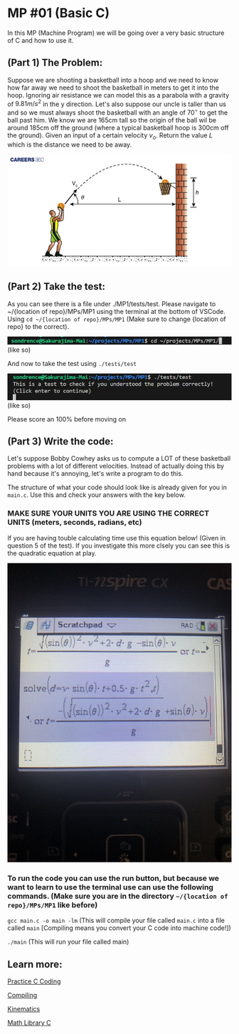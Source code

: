 # MP #01 (Basic C)
In this MP (Machine Program) we will be going over a very basic structure of C and how to use it.

## (Part 1) The Problem:
Suppose we are shooting a basketball into a hoop and we need to know how far away we need to shoot the basketball in meters to get it into the hoop. Ignoring air resistance we can model this as a parabola with a gravity of $9.81m/s^2$ in the y direction. Let's also suppose our uncle is taller than us and so we must always shoot the basketball with an angle of $70^\circ$ to get the ball past him. We know we are 165cm tall so the origin of the ball wil be around 185cm off the ground (where a typical basketball hoop is 300cm off the ground). Given an input of a certain velocity $v_o$. Return the value $L$ which is the distance we need to be away.

![title](images/basketball.png)


## (Part 2) Take the test:
As you can see there is a file under ./MP1/tests/test. Please navigate to ~/{location of repo}/MPs/MP1 using the terminal at the bottom of VSCode. Using `cd ~/{location of repo}/MPs/MP1` (Make sure to change {location of repo} to the correct).

![title](images/code_cd.png) (like so)

And now to take the test using `./tests/test`

![title](images/code_test.png) (like so)

Please score an 100% before moving on

## (Part 3) Write the code:
Let's suppose Bobby Cowhey asks us to compute a LOT of these basketball problems with a lot of different velocities. Instead of actually doing this by hand because it's annoying, let's write a program to do this.

The structure of what your code should look like is already given for you in `main.c`. Use this and check your answers with the key below.

### MAKE SURE YOUR UNITS YOU ARE USING THE CORRECT UNITS (meters, seconds, radians, etc)
If you are having touble calculating time use this equation below! (Given in question 5 of the test).
If you investigate this more clsely you can see this is the quadratic equation at play.

![title](images/time.png)

### To run the code you can use the run button, but because we want to learn to use the terminal use can use the following commands. (Make sure you are in the directory `~/{location of repo}/MPs/MP1` like before)
`gcc main.c -o main -lm` (This will compile your file called `main.c` into a file called `main` [Compiling means you convert your C code into machine code!])

`./main` (This will run your file called main)

## Learn more: 
[Practice C Coding](https://www.w3schools.com/c/c_exercises.php)

[Compiling](https://medium.com/@laura.derohan/compiling-c-files-with-gcc-step-by-step-8e78318052)

[Kinematics](https://www.youtube.com/watch?v=P3jCdsWJa38&pp=ygUda2luZW1hdGljIGVxdWF0aW9ucyBleHBsYWluZWQ%3D)

[Math Library C](https://www.tutorialspoint.com/c_standard_library/math_h.htm)


